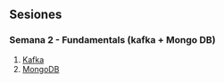 ## Sesiones

### Semana 2 - Fundamentals (kafka + Mongo DB)

1.  [Kafka](./GIT/README.md)
2.  [MongoDB](./MongoDB/README.md)
